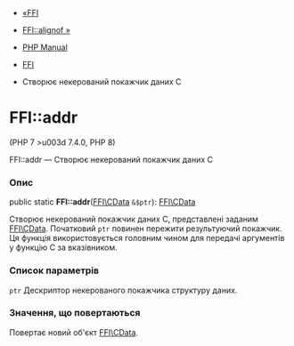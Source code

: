 - [«FFI](class.ffi.md)
- [FFI::alignof »](ffi.alignof.md)

- [PHP Manual](index.md)
- [FFI](class.ffi.md)
- Створює некерований покажчик даних C

# FFI::addr

(PHP 7 \>u003d 7.4.0, PHP 8)

FFI::addr — Створює некерований покажчик даних C

### Опис

public static **FFI::addr**([FFI\CData](class.ffi-cdata.md) `&$ptr`):
[FFI\CData](class.ffi-cdata.md)

Створює некерований покажчик даних C, представлені заданим
[FFI\CData](class.ffi-cdata.md). Початковий `ptr` повинен пережити
результуючий покажчик. Ця функція використовується головним чином для
передачі аргументів у функцію C за вказівником.

### Список параметрів

`ptr`
Дескриптор некерованого покажчика структуру даних.

### Значення, що повертаються

Повертає новий об'єкт [FFI\CData](class.ffi-cdata.md).
